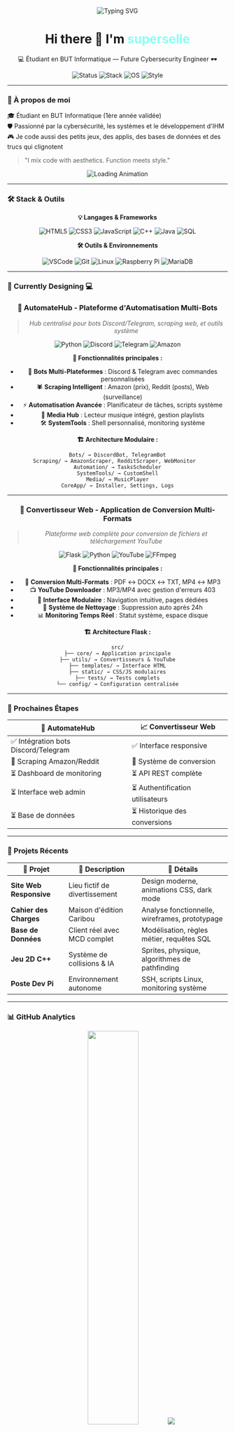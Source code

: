 <!-- BANNIÈRE ASCII / GLITCH STYLE -->
<p align="center">
  <img src="https://readme-typing-svg.demolab.com?font=Fira+Code&size=24&duration=3000&pause=1000&color=8AFFEF&center=true&vCenter=true&width=500&lines=I'm+not+just+a+dev%2C+I'm+a+vibe.;Welcome+to+my+dark+corner+of+GitHub" alt="Typing SVG" />
</p>

<h1 align="center">Hi there 👾 I'm <span style="color:#8AFFEF;">superselle</span></h1>
<p align="center">💻 Étudiant en BUT Informatique — Future Cybersecurity Engineer 🕶️</p>

<!-- BADGES STYLÉS -->
<p align="center">
  <img src="https://img.shields.io/badge/Status-En%20Formation-8AFFEF?style=for-the-badge&logo=code&logoColor=black" alt="Status"/>
  <img src="https://img.shields.io/badge/Stack-Full%20Stack-FF6B6B?style=for-the-badge&logo=stackoverflow&logoColor=white" alt="Stack"/>
  <img src="https://img.shields.io/badge/OS-Linux-FFD93D?style=for-the-badge&logo=linux&logoColor=black" alt="OS"/>
  <img src="https://img.shields.io/badge/Style-Dark%20Mode-6C5CE7?style=for-the-badge&logo=visual-studio-code&logoColor=white" alt="Style"/>
</p>

---

### 🧠 À propos de moi

🎓 Étudiant en BUT Informatique (1ère année validée)  
🛡️ Passionné par la cybersécurité, les systèmes et le développement d'IHM  
🎮 Je code aussi des petits jeux, des applis, des bases de données et des trucs qui clignotent  

> "I mix code with aesthetics. Function meets style."

<!-- ANIMATION ASCII -->
<p align="center">
  <img src="https://readme-typing-svg.demolab.com?font=Consolas&size=14&duration=2000&pause=500&color=8AFFEF&center=true&vCenter=true&width=400&lines=Loading...;Initializing...;Ready!;Let's%20code!%20%F0%9F%92%BB" alt="Loading Animation" />
</p>

---

### 🛠️ Stack & Outils

<div align="center">

**💡 Langages & Frameworks**
  
![HTML5](https://img.shields.io/badge/HTML5-E34F26?style=for-the-badge&logo=html5&logoColor=white)
![CSS3](https://img.shields.io/badge/CSS3-1572B6?style=for-the-badge&logo=css3&logoColor=white)
![JavaScript](https://img.shields.io/badge/JavaScript-F7DF1E?style=for-the-badge&logo=javascript&logoColor=black)
![C++](https://img.shields.io/badge/C%2B%2B-00599C?style=for-the-badge&logo=c%2B%2B&logoColor=white)
![Java](https://img.shields.io/badge/Java-ED8B00?style=for-the-badge&logo=openjdk&logoColor=white)
![SQL](https://img.shields.io/badge/SQL-000000?style=for-the-badge&logo=mysql&logoColor=white)

**🛠️ Outils & Environnements**

![VSCode](https://img.shields.io/badge/VSCode-007ACC?style=for-the-badge&logo=visual-studio-code&logoColor=white)
![Git](https://img.shields.io/badge/Git-F05032?style=for-the-badge&logo=git&logoColor=white)
![Linux](https://img.shields.io/badge/Linux-FCC624?style=for-the-badge&logo=linux&logoColor=black)
![Raspberry Pi](https://img.shields.io/badge/Raspberry%20Pi-A22846?style=for-the-badge&logo=raspberry-pi&logoColor=white)
![MariaDB](https://img.shields.io/badge/MariaDB-003545?style=for-the-badge&logo=mariadb&logoColor=white)

</div>

---

### 🚧 Currently Designing 💻

<div align="center">

### 🤖 **AutomateHub** - Plateforme d'Automatisation Multi-Bots
> *Hub centralisé pour bots Discord/Telegram, scraping web, et outils système*

![Python](https://img.shields.io/badge/Python-3776AB?style=for-the-badge&logo=python&logoColor=white)
![Discord](https://img.shields.io/badge/Discord-7289DA?style=for-the-badge&logo=discord&logoColor=white)
![Telegram](https://img.shields.io/badge/Telegram-2CA5E0?style=for-the-badge&logo=telegram&logoColor=white)
![Amazon](https://img.shields.io/badge/Amazon-FF9900?style=for-the-badge&logo=amazon&logoColor=white)

**🎯 Fonctionnalités principales :**
- 🤖 **Bots Multi-Plateformes** : Discord & Telegram avec commandes personnalisées
- 🕷️ **Scraping Intelligent** : Amazon (prix), Reddit (posts), Web (surveillance)
- ⚡ **Automatisation Avancée** : Planificateur de tâches, scripts système
- 🎵 **Media Hub** : Lecteur musique intégré, gestion playlists
- 🛠️ **SystemTools** : Shell personnalisé, monitoring système

**🏗️ Architecture Modulaire :**
```
Bots/ → DiscordBot, TelegramBot
Scraping/ → AmazonScraper, RedditScraper, WebMonitor  
Automation/ → TasksScheduler
SystemTools/ → CustomShell
Media/ → MusicPlayer
CoreApp/ → Installer, Settings, Logs
```

---

### 🔄 **Convertisseur Web** - Application de Conversion Multi-Formats
> *Plateforme web complète pour conversion de fichiers et téléchargement YouTube*

![Flask](https://img.shields.io/badge/Flask-000000?style=for-the-badge&logo=flask&logoColor=white)
![Python](https://img.shields.io/badge/Python-3776AB?style=for-the-badge&logo=python&logoColor=white)
![YouTube](https://img.shields.io/badge/YouTube-FF0000?style=for-the-badge&logo=youtube&logoColor=white)
![FFmpeg](https://img.shields.io/badge/FFmpeg-007808?style=for-the-badge&logo=ffmpeg&logoColor=white)

**🎯 Fonctionnalités principales :**
- 📁 **Conversion Multi-Formats** : PDF ↔ DOCX ↔ TXT, MP4 ↔ MP3
- 📺 **YouTube Downloader** : MP3/MP4 avec gestion d'erreurs 403
- 🎨 **Interface Modulaire** : Navigation intuitive, pages dédiées
- 🧹 **Système de Nettoyage** : Suppression auto après 24h
- 📊 **Monitoring Temps Réel** : Statut système, espace disque

**🏗️ Architecture Flask :**
```
src/
├── core/ → Application principale
├── utils/ → Convertisseurs & YouTube
├── templates/ → Interface HTML
├── static/ → CSS/JS modulaires
├── tests/ → Tests complets
└── config/ → Configuration centralisée
```

</div>

---

### 🎯 Prochaines Étapes

<div align="center">

| 🚀 **AutomateHub** | 📈 **Convertisseur Web** |
|-------------------|-------------------------|
| ✅ Intégration bots Discord/Telegram | ✅ Interface responsive |
| 🔄 Scraping Amazon/Reddit | 🔄 Système de conversion |
| ⏳ Dashboard de monitoring | ⏳ API REST complète |
| ⏳ Interface web admin | ⏳ Authentification utilisateurs |
| ⏳ Base de données | ⏳ Historique des conversions |

</div>

---

### 🚀 Projets Récents

<div align="center">

| 🌟 Projet | 📝 Description | 🎨 Détails |
|-----------|---------------|------------|
| **Site Web Responsive** | Lieu fictif de divertissement | Design moderne, animations CSS, dark mode |
| **Cahier des Charges** | Maison d'édition Caribou | Analyse fonctionnelle, wireframes, prototypage |
| **Base de Données** | Client réel avec MCD complet | Modélisation, règles métier, requêtes SQL |
| **Jeu 2D C++** | Système de collisions & IA | Sprites, physique, algorithmes de pathfinding |
| **Poste Dev Pi** | Environnement autonome | SSH, scripts Linux, monitoring système |

</div>

---

### 📊 GitHub Analytics

<p align="center">
  <img src="https://github-readme-stats.vercel.app/api?username=superselle&show_icons=true&theme=tokyonight&hide_border=true&bg_color=0d1117&text_color=8AFFEF&icon_color=8AFFEF&title_color=8AFFEF" width="48%" />
  <img src="https://github-readme-stats.vercel.app/api/top-langs/?username=superselle&layout=compact&theme=tokyonight&hide_border=true&bg_color=0d1117&text_color=8AFFEF&title_color=8AFFEF%22%20width=%2248%" />
</p>

<!-- STREAK STATS -->
<p align="center">
  <img src="https://github-readme-streak-stats.herokuapp.com/?user=superselle&theme=tokyonight&hide_border=true&background=0d1117&stroke=8AFFEF&ring=8AFFEF&fire=FF6B6B&currStreakNum=8AFFEF&currStreakLabel=8AFFEF" width="48%" />
</p>

---

### 🎯 Objectifs 2025

- [ ] **Cybersécurité** : Certification CompTIA Security+
- [ ] **Développement** : Maîtriser React & Node.js
- [ ] **Systèmes** : Administration Linux avancée
- [ ] **Projets** : Portfolio personnel responsive
- [ ] **Contributions** : Open source & hackathons

---

### 🔗 Me retrouver ailleurs

<div align="center">

[![Portfolio](https://img.shields.io/badge/Portfolio-WIP-8AFFEF?style=for-the-badge&logo=vercel&logoColor=black)](https://github.com/superselle)
[![LinkedIn](https://img.shields.io/badge/LinkedIn-Connect-0077B5?style=for-the-badge&logo=linkedin&logoColor=white)](https://github.com/superselle)
[![Email](https://img.shields.io/badge/Email-Contact-D14836?style=for-the-badge&logo=gmail&logoColor=white)](mailto:contact@example.com)

</div>

---

<!-- FOOTER ANIMÉ -->
<p align="center">
  <img src="https://capsule-render.vercel.app/api?type=shark&color=0:0f0f0f,100:00ffe4&height=120&section=footer&text=superselle%20%7C%202025%20%7C%20Dark%20Mode%20Forever&fontColor=ffffff&fontSize=18&animation=fadeIn" />
</p>

<!-- VISITEUR COUNTER -->
<p align="center">
  <img src="https://komarev.com/ghpvc/?username=superselle&style=flat-square&color=8AFFEF" alt="Profile Views" />
</p>
